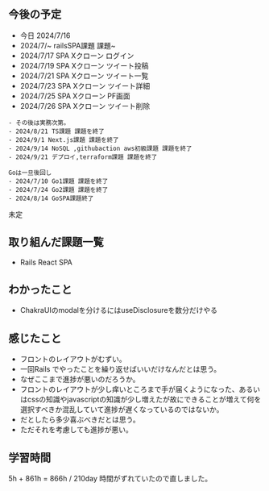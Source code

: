 ## 今後の予定
- 今日 2024/7/16
- 2024/7/~ railsSPA課題 課題~
- 2024/7/17 SPA Xクローン ログイン
- 2024/7/19 SPA Xクローン ツイート投稿
- 2024/7/21 SPA Xクローン ツイート一覧
- 2024/7/23 SPA Xクローン ツイート詳細
- 2024/7/25 SPA Xクローン PF画面 
- 2024/7/26 SPA Xクローン ツイート削除
~~~
- その後は実務次第。
- 2024/8/21 TS課題 課題を終了
- 2024/9/1 Next.js課題 課題を終了
- 2024/9/14 NoSQL ,githubaction aws初級課題 課題を終了
- 2024/9/21 デプロイ,terraform課題 課題を終了

Goは一旦後回し
- 2024/7/10 Go1課題 課題を終了
- 2024/7/24 Go2課題 課題を終了
- 2024/8/14 GoSPA課題終了
~~~
未定

## 取り組んだ課題一覧
- Rails React SPA
## わかったこと
- ChakraUIのmodalを分けるにはuseDisclosureを数分だけやる
## 感じたこと
- フロントのレイアウトがむずい。
- 一回Rails でやったことを繰り返せばいいだけなんだとは思う。
- なぜここまで進捗が悪いのだろうか。
- フロントのレイアウトが少し痒いところまで手が届くようになった、あるいはcssの知識やjavascriptの知識が少し増えたが故にできることが増えて何を選択すべきか混乱していて進捗が遅くなっているのではないか。
- だとしたら多少喜ぶべきだとは思う。
- ただそれを考慮しても進捗が悪い。
## 学習時間
5h + 861h
= 866h  / 210day
時間がずれていたので直しました。
